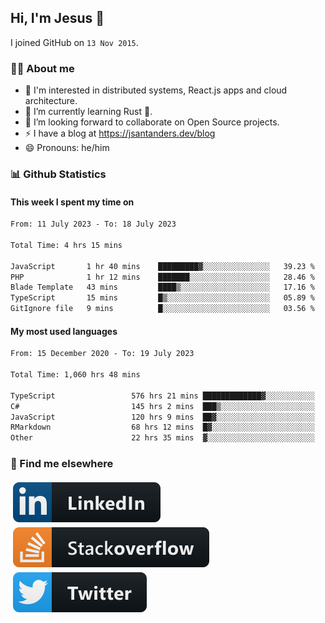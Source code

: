 ## Hi, I'm Jesus 👋

I joined GitHub on `13 Nov 2015`.

<!-- Talking about you -->

### 👨‍💻 About me

- 👦 I'm interested in distributed systems, React.js apps and cloud architecture.
- 🌱 I’m currently learning Rust 🦀.
- 👯 I’m looking forward to collaborate on Open Source projects.
- ⚡️ I have a blog at <https://jsantanders.dev/blog>
- 😄 Pronouns: he/him

### 📊 Github Statistics

#### This week I spent my time on

<!--START_SECTION:weekly-->

```txt
From: 11 July 2023 - To: 18 July 2023

Total Time: 4 hrs 15 mins

JavaScript       1 hr 40 mins    █████████▓░░░░░░░░░░░░░░░   39.23 %
PHP              1 hr 12 mins    ███████░░░░░░░░░░░░░░░░░░   28.46 %
Blade Template   43 mins         ████▒░░░░░░░░░░░░░░░░░░░░   17.16 %
TypeScript       15 mins         █▒░░░░░░░░░░░░░░░░░░░░░░░   05.89 %
GitIgnore file   9 mins          █░░░░░░░░░░░░░░░░░░░░░░░░   03.56 %
```

<!--END_SECTION:weekly-->

#### My most used languages

<!--START_SECTION:alltime-->

```txt
From: 15 December 2020 - To: 19 July 2023

Total Time: 1,060 hrs 48 mins

TypeScript                 576 hrs 21 mins █████████████▓░░░░░░░░░░░   54.33 %
C#                         145 hrs 2 mins  ███▒░░░░░░░░░░░░░░░░░░░░░   13.67 %
JavaScript                 120 hrs 9 mins  ██▓░░░░░░░░░░░░░░░░░░░░░░   11.33 %
RMarkdown                  68 hrs 12 mins  █▓░░░░░░░░░░░░░░░░░░░░░░░   06.43 %
Other                      22 hrs 35 mins  ▓░░░░░░░░░░░░░░░░░░░░░░░░   02.13 %
```

<!--END_SECTION:alltime-->

### 📢 Find me elsewhere

<p>
  <a target="_blank" href="https://linkedin.com/in/jsantanders">
    <img src="https://github.com/jsantanders/jsantanders/blob/master/img/linkedin.svg" alt="LinkedIn" style="vertical-align:top; margin:4px">
  </a>
  
  <a target="_blank" href="https://stackoverflow.com/users/7318331/jesus-santander">
    <img src="https://github.com/jsantanders/jsantanders/blob/master/img/stackoverflow.svg" alt="StackOverflow" style="vertical-align:top; margin:4px">
  </a>
  
  <a target="_blank" href="http://twitter.com/jsantanders">
    <img src="https://github.com/jsantanders/jsantanders/blob/master/img/twitter.svg" alt="Twitter" style="vertical-align:top; margin:4px">
  </a>
</p>
